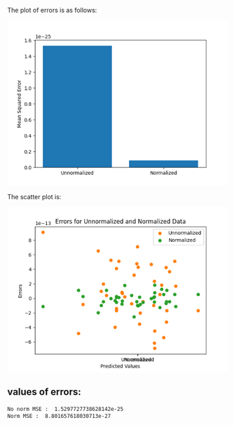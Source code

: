 The plot of errors is as follows:

![plot errors](./Plots/Question6/q6%20bar.png)

The scatter plot is:

![scatter](./Plots/Question6/q6%20scatter.png)



## values of errors:
    No norm MSE :  1.5297727738628142e-25
    Norm MSE :  8.801657618030713e-27
